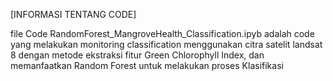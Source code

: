 [INFORMASI TENTANG CODE]

file Code RandomForest_MangroveHealth_Classification.ipyb adalah code yang melakukan monitoring classification menggunakan citra satelit landsat 8 
dengan metode ekstraksi fitur Green Chlorophyll Index, dan memanfaatkan Random Forest untuk melakukan proses Klasifikasi
